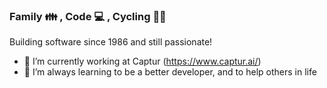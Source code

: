 ### Family 👪 , Code 💻 , Cycling 🚴‍♂️

Building software since 1986 and still passionate!

- 🔭 I’m currently working at Captur (https://www.captur.ai/) 
- 🌱 I’m always learning to be a better developer, and to help others in life


